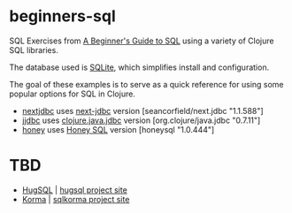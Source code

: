 # beginners-sql
SQL Exercises from [A Beginner's Guide to SQL](https://www.sohamkamani.com/blog/2016/07/07/a-beginners-guide-to-sql/) using a variety of Clojure SQL libraries.

The database used is [SQLite](https://sqlite.org/index.html), which simplifies install and configuration.

The goal of these examples is to serve as a quick reference for using some popular options for SQL in Clojure.

* [nextjdbc](https://github.com/mchampine/beginners-sql/tree/master/nextjdbc) uses [next-jdbc](https://github.com/seancorfield/next-jdbc) version [seancorfield/next.jdbc "1.1.588"]
* [jjdbc](https://github.com/mchampine/beginners-sql/tree/master/jjdbc) uses [clojure.java.jdbc](https://github.com/clojure/java.jdbc) version [org.clojure/java.jdbc "0.7.11"]
* [honey](https://github.com/mchampine/beginners-sql/tree/master/honey) uses [Honey SQL](https://github.com/seancorfield/honeysql) version [honeysql "1.0.444"]

# TBD
* [HugSQL](https://github.com/layerware/hugsql) | [hugsql project site](https://www.hugsql.org/)
* [Korma](https://github.com/korma/Korma) | [sqlkorma project site](https://sqlkorma.com)

